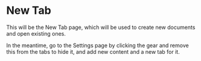 # New Tab

This will be the New Tab page, which will be used to create new documents
and open existing ones.

In the meantime, go to the Settings page by clicking the gear and remove
this from the tabs to hide it, and add new content and a new tab for it.